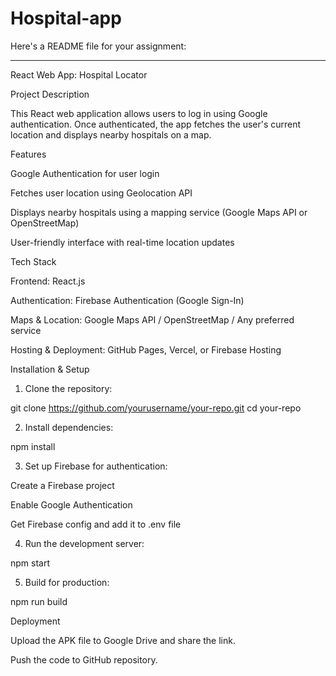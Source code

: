 # Hospital-app
Here's a README file for your assignment:


---

React Web App: Hospital Locator

Project Description

This React web application allows users to log in using Google authentication. Once authenticated, the app fetches the user's current location and displays nearby hospitals on a map.

Features

Google Authentication for user login

Fetches user location using Geolocation API

Displays nearby hospitals using a mapping service (Google Maps API or OpenStreetMap)

User-friendly interface with real-time location updates


Tech Stack

Frontend: React.js

Authentication: Firebase Authentication (Google Sign-In)

Maps & Location: Google Maps API / OpenStreetMap / Any preferred service

Hosting & Deployment: GitHub Pages, Vercel, or Firebase Hosting


Installation & Setup

1. Clone the repository:

git clone https://github.com/yourusername/your-repo.git
cd your-repo


2. Install dependencies:

npm install


3. Set up Firebase for authentication:

Create a Firebase project

Enable Google Authentication

Get Firebase config and add it to .env file



4. Run the development server:

npm start


5. Build for production:

npm run build

Deployment

Upload the APK file to Google Drive and share the link.

Push the code to GitHub repository.


